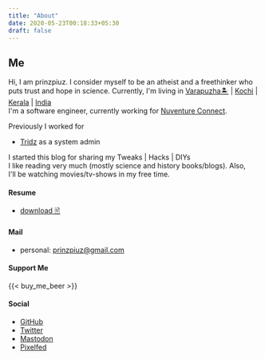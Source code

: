 ```yaml
---
title: "About"
date: 2020-05-23T00:18:33+05:30
draft: false
---
```


## Me

Hi, I am prinzpiuz. I consider myself to be an atheist and a freethinker who puts trust and hope in science.
Currently, I'm living in [Varapuzha🏝️](https://en.wikipedia.org/wiki/Varappuzha) | [Kochi](https://en.wikipedia.org/wiki/Ernakulam_district) | [Kerala](https://en.wikipedia.org/wiki/Kerala) | [India](https://en.wikipedia.org/wiki/India)  
I'm a software engineer, currently working for [Nuventure Connect](https://nuventureconnect.com/).

Previously I worked for

- [Tridz](https://tridz.com/) as a system admin

I started this blog for sharing my Tweaks | Hacks | DIYs  
I like reading very much (mostly science and history books/blogs). Also,  
I'll be watching movies/tv-shows in my free time.

#### Resume

- [download 🖹](/download/cv.pdf)

#### Mail

- personal: <prinzpiuz@gmail.com>

#### Support Me

{{< buy_me_beer >}}

#### Social

- [GitHub](http://github.com/prinzpiuz)
- [Twitter](https://twitter.com/prinzpiuz/)
- [Mastodon](https://aana.site/@prinzpiuz)
- [Pixelfed](https://pixelfed.social/prinzpiuz)
